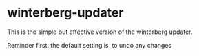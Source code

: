 # winterberg-updater

This is the simple but effective version of the winterberg updater.

Reminder first:
the default setting is, to undo any changes
